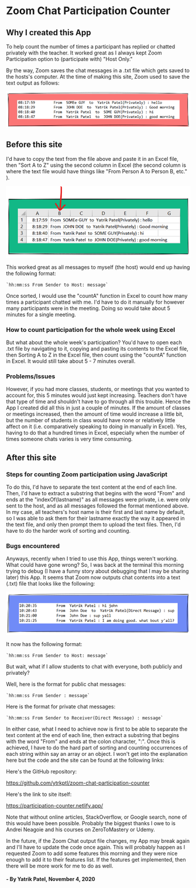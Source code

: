 # Zoom Chat Participation Counter

## Why I created this App

To help count the number of times a participant has replied or chatted privately with the teacher. It worked great as I always kept Zoom Participation option to (participate with) "Host Only."

By the way, Zoom saves the chat messages in a .txt file which gets saved to the hosts's computer. At the time of making this site, Zoom used to save the text output as follows:

![old chat](/src/assets/old-chat2.png)

## Before this site

I'd have to copy the text from the file above and paste it in an Excel file, then "Sort A to Z" using the second column in Excel (the second column is where the text file would have things like "From Person A to Person B, etc." ).

![old chat in Excel](/src/assets/old-chat-excel3.png)

This worked great as all messages to myself (the host) would end up having the following format:

    `hh:mm:ss From Sender to Host: message`

Once sorted, I would use the "countA" function in Excel to count how many times a participant chatted with me. I'd have to do it manually for however many participants were in the meeting. Doing so would take about 5 minutes for a single meeting.

### How to count participation for the whole week using Excel

But what about the whole week's participation? You'd have to open each .txt file by navigating to it, copying and pasting its contents to the Excel file, then Sorting A to Z in the Excel file, then count using the "countA" function in Excel. It would still take about 5 - 7 minutes overall.

### Problems/Issues

However, if you had more classes, students, or meetings that you wanted to account for, this 5 minutes would just kept increasing. Teachers don't have that type of time and shouldn't have to go through all this trouble. Hence the App I created did all this in just a couple of minutes. If the amount of classes or meetings increased, then the amount of time would increase a little bit, but the number of students in class would have none or relatively little affect on it (i.e. comparatively speaking to doing in manually in Excel). Yes, having to do that a hundred times in Excel, especially when the number of times someone chats varies is very time consuming.

## After this site

### Steps for counting Zoom participation using JavaScript

To do this, I'd have to separate the text content at the end of each line. Then, I'd have to extract a substring that begins with the word "From" and ends at the "indexOf(lastname)" as all messages were private, i.e. were only sent to the host, and as all messages followed the format mentioned above. In my case, all teachers's host name is their first and last name by default, so I was able to ask them for their lastname exactly the way it appeared in the text file, and only then prompt them to upload the text files. Then, I'd have to do the harder work of sorting and counting.

### Bugs encountered

Anyways, recently when I tried to use this App, things weren't working. What could have gone wrong? So, I was back at the terminal this morning trying to debug (I have a funny story about debugging that I may be sharing later) this App. It seems that Zoom now outputs chat contents into a text (.txt) file that looks like the following:

![new chat](/src/assets/new-chat2.png)

It now has the following format:

    `hh:mm:ss From Sender to Host: message`

But wait, what if I allow students to chat with everyone, both publicly and privately?

Well, here is the format for public chat messages:

    `hh:mm:ss From Sender : message`

Here is the format for private chat messages:

    `hh:mm:ss From Sender to Receiver(Direct Message) : message`

In either case, what I need to achieve now is first to be able to separate the text content at the end of each line, then extract a substring that begins with the word "From" and ends at the colon character, ":". Once this is achieved, I have to do the hard part of sorting and counting occurrences of each string within say an array or an object. I won't get into the explanation here but the code and the site can be found at the following links:

Here's the GitHub repository:

<https://github.com/ytrkptl/zoom-chat-participation-counter>

Here's the link to site itself:

<https://participation-counter.netlify.app/>

Note that without online articles, StackOverflow, or Google search, none of this would have been possible. Probably the biggest thanks I owe to is Andrei Neagoie and his courses on ZeroToMastery or Udemy.

In the future, if the Zoom Chat output file changes, my App may break again and I'll have to update the code once again. This will probably happen as I requested Zoom to add some features this morning and they were nice enough to add it to their features list. If the features get implemented, then there will be more work for me to do as well.

#### - By Yatrik Patel, November 4, 2020